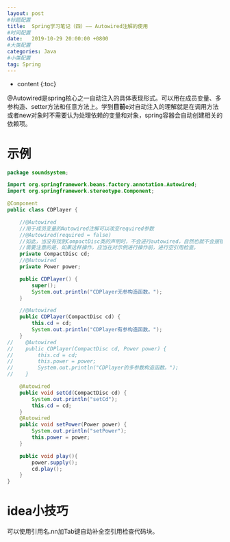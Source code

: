 ```yaml
---
layout: post
#标题配置
title:  Spring学习笔记（四）—— Autowired注解的使用
#时间配置
date:   2019-10-29 20:00:00 +0800
#大类配置
categories: Java
#小类配置
tag: Spring
---
```


* content
{:toc}



@Autowired是spring核心之一自动注入的具体表现形式。可以用在成员变量、多参构造、setter方法和任意方法上。学到**目前**e对自动注入的理解就是在调用方法或者new对象时不需要认为处理依赖的变量和对象，spring容器会自动创建相关的依赖项。

# 示例
``` java
package soundsystem;

import org.springframework.beans.factory.annotation.Autowired;
import org.springframework.stereotype.Component;

@Component
public class CDPlayer {

    //@Autowired
    //用于成员变量的Autowired注解可以改变required参数
    //@Autowired(required = false)
    //如此，当没有找到CompactDisc类的声明时，不会进行autowired，自然也就不会报错
    //需要注意的是，如果这样操作，应当在对示例进行操作前，进行空引用检查。
    private CompactDisc cd;
    //@Autowired
    private Power power;

    public CDPlayer() {
        super();
        System.out.println("CDPlayer无参构造函数。");
    }

    //@Autowired
    public CDPlayer(CompactDisc cd) {
        this.cd = cd;
        System.out.println("CDPlayer有参构造函数。");
    }
//    @Autowired
//    public CDPlayer(CompactDisc cd, Power power) {
//        this.cd = cd;
//        this.power = power;
//        System.out.println("CDPlayer的多参数构造函数。");
//    }

    @Autowired
    public void setCd(CompactDisc cd) {
        System.out.println("setCd");
        this.cd = cd;
    }
    @Autowired
    public void setPower(Power power) {
        System.out.println("setPower");
        this.power = power;
    }

    public void play(){
        power.supply();
        cd.play();
    }
}
```


# idea小技巧
可以使用引用名.nn加Tab键自动补全空引用检查代码块。